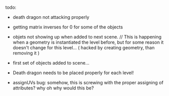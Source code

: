 todo:

  - death dragon not attacking properly
  - getting matrix inverses for 0 for some of the objects
  - objets not showing up when added to next scene. // This is happening when a geometry is instantiated the level before, but for some reason it doesn't change for this level... ( hacked by creating geometry, than removing it )
  - first set of objects added to scene...

  - Death dragon needs to be placed properly for each level!


  - assignUVs  bug: somehow, this is screwing with the proper assigning of attributes? why oh why would this be?



